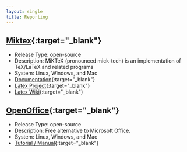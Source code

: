 ```yaml
---
layout: single
title: Reporting
---
```



## [Miktex](https://miktex.org/){:target="_blank"}
* Release Type: open-source
* Description: MiKTeX (pronounced mick-tech) is an implementation of TeX/LaTeX and related programs
* System: Linux, Windows, and Mac
* [Documentation](https://miktex.org/docs){:target="_blank"}
* [Latex Project](https://www.latex-project.org/){:target="_blank"}
* [Latex Wiki](https://en.wikibooks.org/wiki/LaTeX){:target="_blank"}


## [OpenOffice](https://www.openoffice.org){:target="_blank"}
* Release Type: open-source
* Description: Free alternative to Microsoft Office.
* System: Linux, Windows, and Mac
* [Tutorial / Manual](https://www.openoffice.org/support/index.html#rtfm){:target="_blank"}